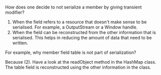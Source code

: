 How does one decide to not serialize a member by giving transient modifier?

1. When the field refers to a resource that doesn't make sense to be serialised. For example, a OutputStream or a Window handle.
2. When the field can be reconstructed from the other information that is serialised. This helps in reducing the amount of data that need to be written.

For example, why member field table is not part of serialization?

Because (2). Have a look at the readObject method in the HashMap class. The table field is reconstructed using the other information in the class.
